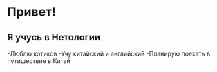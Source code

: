 # Привет!
## Я учусь в Нетологии

-Люблю котиков
-Учу китайский и английский
-Планирую поехать в путишествие в Китай
